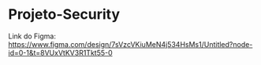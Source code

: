 # Projeto-Security

Link do Figma: https://www.figma.com/design/7sVzcVKiuMeN4j534HsMs1/Untitled?node-id=0-1&t=8VUxVtKV3R1Tkt55-0
